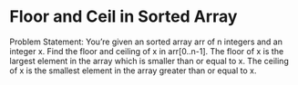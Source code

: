 
# Floor and Ceil in Sorted Array
Problem Statement: You’re given an sorted array arr of n integers and an integer x. Find the floor and ceiling of x in arr[0..n-1].
The floor of x is the largest element in the array which is smaller than or equal to x.
The ceiling of x is the smallest element in the array greater than or equal to x.